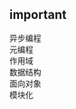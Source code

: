 <!-- import  
export  
类的继承都能继承啥如何继承 -->
<!-- 声明变量  
创建函数  
Babel  
对象和数组  
异步编程  
类  
ES6模块   -->


## important
异步编程  
元编程  
作用域  
数据结构  
面向对象  
模块化  
